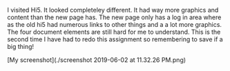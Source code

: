 I visited Hi5. It looked completeley different. It had way more graphics and content than the new page has. The new page only has a log in area where as the old hi5 had numerous links to other things and a a lot more graphics.
The four document elements are still hard for me to understand. This is the second time I have had to redo this assignment so remembering to save if a big thing!

[My screenshot](./screenshot 2019-06-02 at 11.32.26 PM.png)
